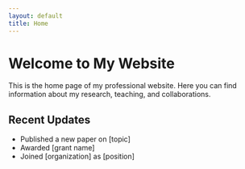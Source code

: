 ```yaml
---
layout: default
title: Home
---
```


# Welcome to My Website

This is the home page of my professional website. Here you can find information about my research, teaching, and collaborations.

## Recent Updates

- Published a new paper on [topic]
- Awarded [grant name]
- Joined [organization] as [position]

